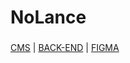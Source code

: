 # NoLance

###


[CMS](https://github.com/c4rl0sfilho/NoLanceCMS)      |      [BACK-END](https://github.com/estelalm/nolance_backend) |      [FIGMA](https://www.figma.com/design/bRiGAHXAXxF2adsjySqJo7/Projeto-Leil%C3%A3o-Expresso?node-id=0-1&t=LJUTpJEE04CnTrvA-0)
